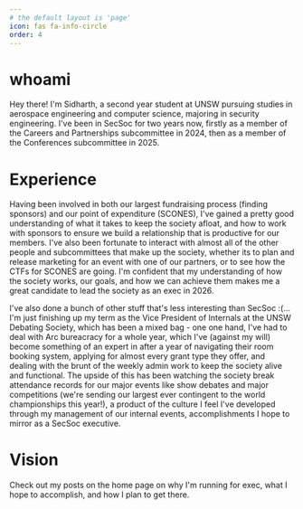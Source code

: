 ```yaml
---
# the default layout is 'page'
icon: fas fa-info-circle
order: 4
---
```


# whoami

Hey there! I'm Sidharth, a second year student at UNSW pursuing studies in aerospace engineering and computer science, majoring in security engineering. I've been in SecSoc for two years now, firstly as a member of the Careers and Partnerships subcommittee in 2024, then as a member of the Conferences subcommittee in 2025. 

# Experience

Having been involved in both our largest fundraising process (finding sponsors) and our point of expenditure (SCONES), I've gained a pretty good understanding of what it takes to keep the society afloat, and how to work with sponsors to ensure we build a relationship that is productive for our members. I've also been fortunate to interact with almost all of the other people and subcommittees that make up the society, whether its to plan and release marketing for an event with one of our partners, or to see how the CTFs for SCONES are going. I'm confident that my understanding of how the society works, our goals, and how we can achieve them makes me a great candidate to lead the society as an exec in 2026.

I've also done a bunch of other stuff that's less interesting than SecSoc :(... I'm just finishing up my term as the Vice President of Internals at the UNSW Debating Society, which has been a mixed bag - one one hand, I've had to deal with Arc bureacracy for a whole year, which I've (against my will) become something of an expert in after a year of navigating their room booking system, applying for almost every grant type they offer, and dealing with the brunt of the weekly admin work to keep the society alive and functional. The upside of this has been watching the society break attendance records for our major events like show debates and major competitions (we're sending our largest ever contingent to the world championships this year!), a product of the culture I feel I've developed through my management of our internal events, accomplishments I hope to mirror as a SecSoc executive.

# Vision

Check out my posts on the home page on why I'm running for exec, what I hope to accomplish, and how I plan to get there.